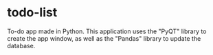 # todo-list
To-do app made in Python. This application uses the "PyQT" library to create the app window, as well as the "Pandas" library to update the database.
